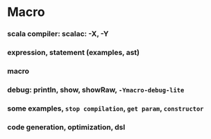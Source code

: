 
# Macro

### scala compiler: scalac: -X, -Y

### expression, statement (examples, ast)

### macro 

### debug: println, show, showRaw, `-Ymacro-debug-lite`

### some examples, `stop compilation`, `get param`, `constructor`

### code generation, optimization, dsl



